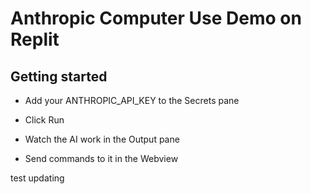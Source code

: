 Anthropic Computer Use Demo on Replit
=====================================

Getting started
---------------

*   Add your ANTHROPIC\_API\_KEY to the Secrets pane
    
*   Click Run
    
*   Watch the AI work in the Output pane
    
*   Send commands to it in the Webview
    

test updating